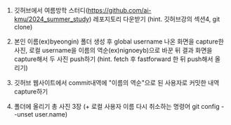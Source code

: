 1. 깃허브에서 여름방학 스터디(https://github.com/ai-kmu/2024_summer_study) 레포지토리 다운받기 (hint. 깃허브강의 섹션4, git clone)
  
2. 본인 이름(ex)byeongin) 폴더 생성 후
   global username 나온 화면을 capture한 사진,
   로컬 username을 이름의 역순(ex)nignoeyb)으로 바꾼 뒤 결과 화면을 capture해서
   두 사진 push하기 (hint. fetch 후 fastforward 한 뒤 push해서 올리기)
   
3. 깃허브 웹사이트에서 commit내역에 "이름의 역순"으로 된 사용자로 커밋한 내역 capture하기
   
4. 폴더에 올리기
총 사진 3장 (+ 로컬 사용자 이름 다시 취소하는 명령어 git config --unset user.name)
